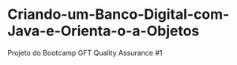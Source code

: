 # Criando-um-Banco-Digital-com-Java-e-Orienta-o-a-Objetos
Projeto do Bootcamp GFT Quality Assurance #1
